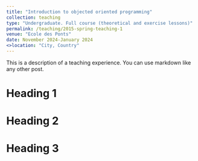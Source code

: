 ```yaml
---
title: "Introduction to objected oriented programming"
collection: teaching
type: "Undergraduate. Full course (theoretical and exercise lessons)"
permalink: /teaching/2015-spring-teaching-1
venue: "Ecole des Ponts"
date: November 2024-January 2024
<>location: "City, Country"
---
```


This is a description of a teaching experience. You can use markdown like any other post.

Heading 1
======

Heading 2
======

Heading 3
======
